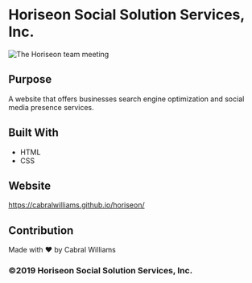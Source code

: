 # Horiseon Social Solution Services, Inc.

![The Horiseon team meeting](./assets/images/digital-marketing-meeting.jpg)

## Purpose
A website that offers businesses search engine optimization and social media presence services.

## Built With
* HTML
* CSS

## Website
https://cabralwilliams.github.io/horiseon/

## Contribution
Made with ❤️ by Cabral Williams

### ©️2019 Horiseon Social Solution Services, Inc.
